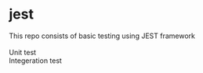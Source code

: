 # jest
This repo consists of basic testing using JEST framework</br>
</br>
Unit test
</br>
Integeration test
</br>

